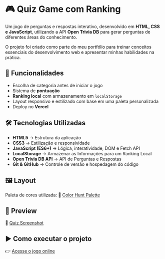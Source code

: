 # 🎮 Quiz Game com Ranking
Um jogo de perguntas e respostas interativo, desenvolvido em **HTML, CSS e JavaScript**, utilizando a API **Open Trivia DB** para gerar perguntas de diferentes áreas do conhecimento.

O projeto foi criado como parte do meu portfólio para treinar conceitos essenciais do desenvolvimento web e apresentar minhas habilidades na prática.  



## 🚀 Funcionalidades
- Escolha de categoria antes de iniciar o jogo
- Sistema de **pontuação**
- **Ranking local** com armazenamento em `localStorage`
- Layout responsivo e estilizado com base em uma paleta personalizada
- Deploy no **Vercel**



## 🛠️ Tecnologias Utilizadas
- **HTML5** → Estrutura da aplicação  
- **CSS3** → Estilização e responsividade  
- **JavaScript (ES6+)** → Lógica, interatividade, DOM e Fetch API
- **LocalStorage** → Armazenar as Informações para um Ranking Local
- **Open Trivia DB API** → API de Perguntas e Respostas 
- **Git & GitHub** → Controle de versão e hospedagem do código  




## 🖼️ Layout
Paleta de cores utilizada:
🎨 [Color Hunt Palette](https://colorhunt.co/palette/2e0249570a57a91079f806cc)



## 📸 Preview
📍 [Quiz Screenshot](https://prnt.sc/ay5dXRmWQyuZ)



## ▶️ Como executar o projeto
👉 [Acesse o jogo online](https://quiz-game-nine-eta.vercel.app/)

